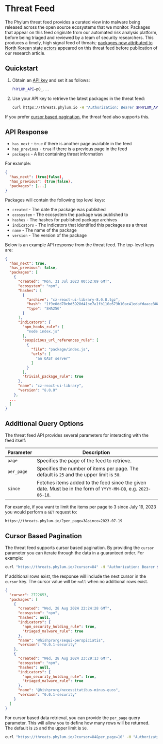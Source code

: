 # Threat Feed

The Phylum threat feed provides a curated view into malware being released across the open source ecosystems that we monitor. Packages that appear on this feed originate from our automated risk analysis platform, before being triaged and reviewed by a team of security researchers. This produces a timely, high signal feed of threats; [packages now attributed to North Korean state actors](https://blog.phylum.io/sophisticated-ongoing-attack-discovered-on-npm/) appeared on this threat feed before publication of our research article.

## Quickstart

1. Obtain an [API key](../knowledge_base/api-keys.md) and set it as follows:

    ```bash
    PHYLUM_API=p0_...
    ```

2. Use your API key to retrieve the latest packages in the threat feed:

    ```bash
    curl https://threats.phylum.io -H "Authorization: Bearer $PHYLUM_API"
    ```

If you prefer [cursor based pagination](#cursor-based-pagination), the threat feed also supports this.

## API Response

- `has_next` - `true` if there is another page available in the feed
- `has_previous` - `true` if there is a previous page in the feed
- `packages` - A list containing threat information

For example:

```json
{
  "has_next": (true|false),
  "has_previous": (true|false),
  "packages": [...]
}
```

Packages will contain the following top level keys:

- `created` - The date the package was published
- `ecosystem` - The ecosystem the package was published to
- `hashes` - The hashes for published package archives
- `indicators` - The indicators that identified this packages as a threat
- `name` - The name of the package
- `version` - The version of the package

Below is an example API response from the threat feed. The top-level keys are:

```json
{
  "has_next": true,
  "has_previous": false,
  "packages": [
    {
      "created": "Mon, 31 Jul 2023 00:52:09 GMT",
      "ecosystem": "npm",
      "hashes": [
        {
          "archive": "cz-react-ui-library-8.0.0.tgz",
          "hash": "1f9e0dd70cbd5928d41be7a1fb110e679b10ac41edafdaace8084e5d1031ca2a",
          "type": "SHA256"
        }
      ],
      "indicators": {
        "npm_hooks_rule": [
          "node index.js"
        ],
        "suspicious_url_references_rule": [
          {
            "file": "package/index.js",
            "urls": [
              "an OAST server"
            ]
          }
        ],
        "trivial_package_rule": true
      },
      "name": "cz-react-ui-library",
      "version": "8.0.0"
    },
  ...
  ]
}
```

## Additional Query Options

The threat feed API provides several parameters for interacting with the feed itself:

| Parameter | Description |
| --- | --- |
| `page` | Specifies the page of the feed to retrieve. |
| `per_page` | Specifies the number of items per page. The default is `25` and the upper limit is `50`. |
| `since` | Fetches items added to the feed since the given date. Must be in the form of `YYYY-MM-DD`, e.g. `2023-06-18`. |

For example, if you want to limit the items per page to 3 since July 19, 2023 you would perform a `GET` request to:

```text
https://threats.phylum.io/?per_page=3&since=2023-07-19
```

## Cursor Based Pagination

The threat feed supports cursor based pagination. By providing the `cursor` parameter you can iterate through the data in a guaranteed order. For example:

```bash
curl "https://threats.phylum.io/?cursor=84" -H "Authorization: Bearer $PHYLUM_API"
```

If additional rows exist, the response will include the next cursor in the `cursor` key. The cursor value will be `null` when no additional rows exist.

```json
{
  "cursor": 2722653,
  "packages": [
    {
      "created": "Wed, 28 Aug 2024 22:24:28 GMT",
      "ecosystem": "npm",
      "hashes": null,
      "indicators": {
        "npm_security_holding_rule": true,
        "triaged_malware_rule": true
      },
      "name": "@hishprorg/sequi-perspiciatis",
      "version": "0.0.1-security"
    },
    {
      "created": "Wed, 28 Aug 2024 23:29:13 GMT",
      "ecosystem": "npm",
      "hashes": null,
      "indicators": {
        "npm_security_holding_rule": true,
        "triaged_malware_rule": true
      },
      "name": "@hishprorg/necessitatibus-minus-quos",
      "version": "0.0.1-security"
    }
  ]
}
```

For cursor based data retrieval, you can provide the `per_page` query parameter. This will allow you to define how many
rows will be returned. The default is `25` and the upper limit is `50`.

```bash
curl "https://threats.phylum.io/?cursor=84&per_page=10" -H "Authorization: Bearer $PHYLUM_API"
```
